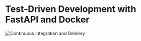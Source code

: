 # Test-Driven Development with FastAPI and Docker

![Continuous Integration and
Delivery](https://github.com/dbdweeb/fastapi-tdd-docker/workflows/Continuous%20Integration%20and%20Delivery/badge.svg?branch=master)

